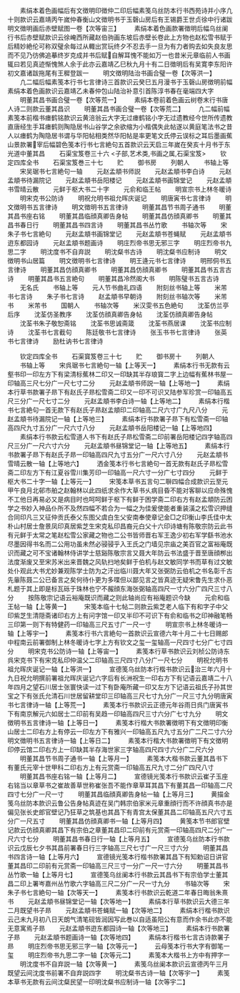 <!-- { "loadSidebar": true } -->
　　素绢本着色画幅后有文徴明印徴仲二印后幅素笺乌丝防本行书西苑诗并小序凢十则款识云嘉靖丙午嵗仲春衡山文徴明书于玉磬山房后有王锡爵王世贞徐中行诸跋明文徴明画后赤壁赋图一卷【次等宙三】
　　素绢本着色画款署徴明后幅乌丝阑行书后赤壁赋款识云徐崦西所藏赵伯驹画东坡后赤壁长卷此上方物也赵松雪书赋于后精妙絶伦可称双璧余每过从輙出赏玩终夕不忍去手一旦为有力者购去如失良友思而不见乃彷佛追摹终岁克成并书后赋自解耳愧不能如万一也昔米元章临前人书画辄曰若见真迹惭愧煞人余于此亦云嘉靖乙巳秋九月十有二日徴明后有吴寛李东阳许初文嘉诸跋拖尾有王穉登跋一
　　明文徴明陆治书画合璧一卷【次等洪一】
　　凢二幅后幅素笺本行书七言律诗三首款识云癸巳五月漫书于玉磬山房徴明前幅素绢本着色画款识云嘉靖乙未春仲包山陆治补意引首陈淳书春在毫端四大字
　　明董其昌书画合璧一卷【次等荒一】
　　素绢本卷前着色画云树卷末行书唐人诗二则款云董其昌识
　　明董其昌书画合璧一卷【次等荒二】
　　凢二幅前幅素笺本前楷书瘗鹤铭款识云黄涪翁云大字无过瘗鹤铭小字无过遗教经今世所传遗教直唐经生手耳瘗鹤则陶隐居书山谷学之余欲缩为小楷偶失此帖遂以黄庭笔法书之昔人以瘗鹤为陶隐居书谓与华阳帖相类然华阳帖是率更笔文氏停云误标之耳后墨画蕉山景款署宰后幅碧色笺本行书七言絶句五首款识云天启三年嵗在癸亥十月书于东光道中董其昌
　　石渠宝笈卷三十六
<子部,艺术类,书画之属,石渠宝笈>
　　钦定四库全书
　　石渠宝笈巻三十七
　　贮
　　御书房
　　列朝人
　　书轴上等
　　宋吴琚书七言絶句一轴
　　元赵孟頫书师説
　　元赵孟頫书李白诗
　　元赵孟頫书待漏院记
　　元赵孟頫书岳阳楼记
　　元赵孟頫书画锦堂记
　　元赵孟頫书雪晴云散
　　元鲜于枢大书二十字
　　元俞和临王帖
　　明宣宗书上林冬暖诗
　　明宋克书公防诗
　　明祝允明书祖允晖庆诞记
　　明唐寅书七言律诗
　　明文徴明书五言律诗
　　明文徴明书五言律诗
　　明董其昌节书周子通书
　　明董其昌书座右铭
　　明董其昌临顔真卿告身帖
　　明董其昌仿顔真卿书
　　明董其昌书春日行
　　明董其昌书四言诗
　　明董其昌书丛竹歌
　　书轴次等
　　宋朱子书七言絶句
　　元赵孟頫书画锦堂记
　　元赵孟頫书苍蝇赋
　　元赵孟頫书逰东都园诗
　　元赵孟頫书题画诗
　　明庄烈帝书思无邪三字
　　明庄烈帝书九思二字
　　明沈度书不自弃説
　　明沈粲书古诗
　　明沈粲书应制诗
　　明文徴明书山居篇
　　明文徴明书七言律诗
　　明王逄元书七言律诗
　　明邢侗书五言律诗
　　明董其昌仿顔真卿书
　　明董其昌仿顔真卿书
　　明董其昌书五言古诗
　　明董其昌书五言絶句
　　明董其昌冷然阁大书
　　明陈璧书五言古诗
　　无名氏
　　书轴上等
　　元人节书曲礼四语
　　附刻丝书轴上等
　　米芾书七言诗
　　朱子书七言诗
　　赵孟頫书早朝诗
　　附刻丝书轴次等
　　米芾书
　　米芾书
　　国朝人
　　书轴次等
　　米汉雯书五色絶句
　　沈荃仿兰亭后序
　　沈荃仿圣教序
　　沈荃仿顔真卿告身帖
　　沈荃仿顔真卿告身帖
　　沈荃书朱子敬恕斋铭
　　沈荃书思诚斋箴
　　沈荃书燕居课
　　沈荃书应制诗
　　沈荃书七言截句
　　陈廷敬书七言律诗
　　张玉书书七言律诗
　　张英书七言律诗
　　励杜讷书七言律诗

　　钦定四库全书
　　石渠寳笈卷三十七
　　贮
　　御书房十
　　列朝人
　　书轴上等
　　宋呉琚书七言絶句一轴【上等天一】
　　素绢本行书无款有云壑书印一印左方下有梁清标蕉林二印又一印缺其半存琅寳二字上边幅有蕉林书屋一印轴高三尺七分广一尺七寸二分
　　元赵孟頫书师説一轴【上等地一】
　　素绢本行草书款署子昻下有赵氏子昻松雪斋二印又一印不可识又陆参军珍赏一印轴高五尺三分广一尺七寸二分
　　元赵孟頫书李白诗一轴【上等地二】
　　素绢本行楷书七言絶句一首无款下有赵氏子昻赵孟頫印二印轴高二尺六寸广九尺八分
　　元赵孟頫书待漏院记一轴【上等地三】
　　素绢本行书款署子昻下有松雪斋一印轴高四尺九寸五分广一尺六寸八分
　　元赵孟頫书岳阳楼记一轴【上等地四】
　　素绢本行书款云松雪道人书下有赵氏子昻松雪斋二印前署岳阳楼记四字轴高四尺三分广一尺六寸六分
　　元赵孟頫书昼锦堂记一轴【上等地五】
　　素绢本行书款署子昻下有赵氏子昻一印轴高四尺九寸五分广一尺六寸八分
　　元赵孟頫书雪晴云散一轴【上等地六】
　　洒金笺本行书七言絶句一首无款有赵氏子昻松雪斋二印左方下有江夏谷雪川集芳印一印轴高一尺六寸一分广七寸四分
　　元鲜于枢大书二十字一轴【上等元一】
　　宋笺本草书五言句二聨四幅合成款识云至元甲午良月北邨市舶之赵翰林以此四纸求余作大草书乆病目昏不能对客聊以应命殊愧不工他日再易必又是病目时也呵呵鲜于枢下有鲜于困学斋二印右方有赵孟頫防云困学之书妙入神品仆所不及然四幅不若合为一幅之为佳爰使能者重装潢之松雪识押缝合同印凡三又征仲贡氏泰父东图父虞白生父安南奉使章记金□之印衡山李氏佳中太朴山村居士詹景凤印真居紫芝生宋克私印昌裔元白父十六印诗塘有陈敬宗防云此书有元鲜于太常之笔赵松雪公家藏之物也二公书皆师晋右军王逸少初右军学繇书池水尽墨因得书名而二公用功虽未然必骎骎乎入王氏之门墙见宗庙之美百官之富裕庵既识而藏之可不宝诸翰林侍讲学士慈谿陈敬宗言又聂大年防云书法盛于晋至唐顔栁出法度渐废又至宋苏米出来晋魏之风轨扫地矣鲜于伯机与赵文敏同学书而草有过文敏处仆观此大书尤妙兼观陈学士防为之汗出临川聂大年又张弼防云伯机之书名彰千古先軰陈聂二公已备言之矣何待仆更为多喋但以鄙见言之皆真迹无疑宋鲁先生求仆恶札题于其上即是标瓦砾于珠林也宁不赧顔东海张弼轴高四尺一寸六分广四尺三寸八分
　　按陈敬宗记语云裕庵既识而藏之则此轴尚应有裕庵题识今缺
　　元俞和临王帖一轴【上等黄一】
　　宋笺本临十七帖二则款云紫芝老人临下有和字子中父印紫芝生清隠斋诸印右方上有问字馆一印又半印不可识下有俞和临书之印神融笔畅三印第一则下有特健药一印轴高三尺五寸广一尺一寸
　　明宣宗书上林冬暖诗一轴【上等宇一】
　　素笺本行书六言絶句一首款识云宣德六年十月二十七日赐郎中程南云前署御制上林冬暖诗七字上方有钦文之玺一玺轴高一尺四寸七分广七寸四分
　　明宋克书公防诗一轴【上等宙一】
　　素笺本行草书款识云刘桢公防诗东呉宋克书下有宋克私印仲温父二印轴高三尺四寸八分广一尺七分
　　明祝允明书祖允晖庆诞记一轴【上等洪一】
　　宣德笺乌丝防本行楷书款识云治三年六月十九日祝允明撰前署祖允晖庆诞记六字后有长洲祝生一印右方下有记语云嘉靖二十八年四月之望石川居士张寰快读一过下有卧庵所藏一印又左方下记语云祖氏子孙其世宝之下有张氏允清石川世居留耕堂印三印轴高三尺七寸九分广一尺三寸九分明唐寅书七言律诗一轴【上等荒一】
　　素笺本行书款识云正德元年谷雨日呉门唐寅书下有南京解元六如居士二印前有吴趋一印轴高四尺三寸六分广七寸九分
　　明文徴明书五言律诗一轴【上等日一】
　　素笺本行楷大书款署徴明下有文徴明印衡山居士二印右方上有停云一印左方下有雅兴一印轴高五尺九寸五分广二尺二寸六分明文徴明书五言律诗一轴【上等日二】
　　素笺本行楷大书款署徴明下有文徴明印停云馆二印右方上一印缺其半存海世家三字轴高四尺四寸六分广二尺六分
　　明董其昌节书周子通书一轴【上等月一】
　　素笺本大楷书款云董其昌书下有董氏元宰十世甲科二印右方上有元赏斋一印轴高五尺九寸二分广四尺八寸
　　明董其昌书座右铭一轴【上等月二】
　　宣德镜光笺本行书款识云崔子玉座右铭当以章草书之崔故善草世称崔张吾不能作章草耳其昌下有董其昌一印轴高二尺四寸七分广一尺一寸
　　明董其昌临顔真卿告身帖一轴【上等月三】
　　黄描金笺乌丝防本款识云鲁公告身帖真迹在吴门韩宗伯家米元章重顔行而不许顔真书亦是偏见张长史郎官壁记乃狂草之筑基也其昌下有青宫太保董其昌二印轴高五尺六寸五分广一尺五寸
　　明董其昌仿顔真卿书一轴【上等月四】
　　黄笺本节书郎官壁记款云仿顔真卿其昌下有宗伯之章董其昌印二印前有元赏斋一印轴高四尺二分广一尺六寸七分
　　明董其昌书春日行一轴【上等月五】
　　宣德笺乌丝防本行书款识云戊辰七夕书其昌前署春日行三字轴高三尺七寸广一尺三寸六分
　　明董其昌书四言诗一轴【上等月六】
　　宣德镜光笺本行楷书款署其昌下有知勅诏日讲官董其昌印二印前有元赏斋一印轴高三尺三寸一分广一尺一寸六分
　　明董其昌书丛竹歌一轴【上等月七】
　　宣德笺乌丝阑本行书款云其昌书下有宗伯学士董其昌二印上署岑嘉州丛竹歌六字轴高三尺二分广一尺一寸九分
　　书轴次等
　　宋朱子书七言絶句一轴【次等天一】
　　素笺本行书款识云乾道二年春日晦翁朱熹书
　　元赵孟頫书昼锦堂记一轴【次等地一】
　　素绢本行草书款识云大德三年二月既望书子昻
　　元赵孟頫书苍蝇赋一轴【次等地二】
　　素绢本行楷书款识云己未九月初八日天朗气清笔砚皆润因写此巻以自适虽阳公有意而作余书此亦不能无意寓焉子昻
　　元赵孟頫书逰东都园诗一轴【次等地三】
　　素绢本行书款署子昻
　　元赵孟頫书题画诗一轴【次等地四】
　　素绢本行楷书七言古诗款署子昻
　　明庄烈帝书思无邪三字一轴【次等元一】
　　云母笺本行书大字有御笔一玺
　　明庄烈帝书九思二字一轴【次等元二】
　　素笺本大楷书上方中有押字一
　　明沈度书不自弃説一轴【次等黄一】
　　素笺乌丝阑本款识云宣德丙午三月既望云间沈度书前署不自弃説四字
　　明沈粲书古诗一轴【次等宇一】
　　素笺本草书无款有云间沈粲民望一印明沈粲书应制诗一轴【次等宇二】
